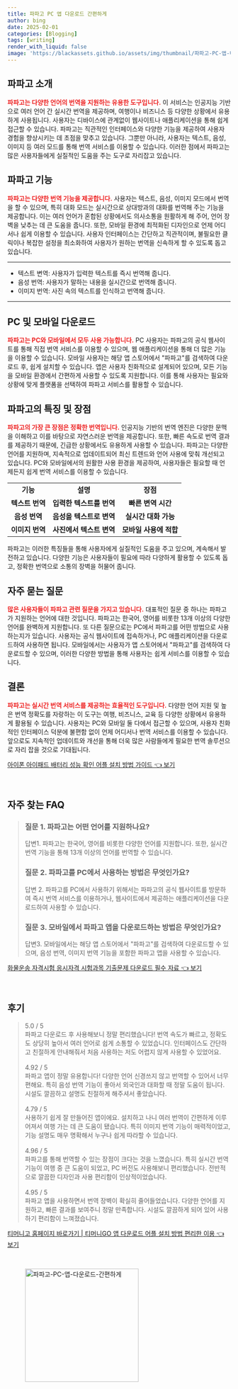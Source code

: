 ```yaml
---
title: 파파고 PC 앱 다운로드 간편하게
author: bing
date: 2025-02-01
categories: [Blogging]
tags: [writing]
render_with_liquid: false
image: 'https://blackassets.github.io/assets/img/thumbnail/파파고-PC-앱-다운로드-간편하게.webp'
---
```



<h2 id='파파고_소개'>파파고 소개</h2>

<p><b><span style="color: #ee2323;">파파고는 다양한 언어의 번역을 지원하는 유용한 도구입니다.</span></b> 이 서비스는 인공지능 기반으로 여러 언어 간 실시간 번역을 제공하며, 여행이나 비즈니스 등 다양한 상황에서 유용하게 사용됩니다. 사용자는 디바이스에 관계없이 웹사이트나 애플리케이션을 통해 쉽게 접근할 수 있습니다. 파파고는 직관적인 인터페이스와 다양한 기능을 제공하여 사용자 경험을 향상시키는 데 초점을 맞추고 있습니다. 그뿐만 아니라, 사용자는 텍스트, 음성, 이미지 등 여러 모드를 통해 번역 서비스를 이용할 수 있습니다. 이러한 점에서 파파고는 많은 사용자들에게 실질적인 도움을 주는 도구로 자리잡고 있습니다.</p>

<h2 id='파파고_기능'>파파고 기능</h2>

<p><b><span style="color: #ee2323;">파파고는 다양한 번역 기능을 제공합니다.</span></b> 사용자는 텍스트, 음성, 이미지 모드에서 번역을 할 수 있으며, 특히 대화 모드는 실시간으로 상대방과의 대화를 번역해 주는 기능을 제공합니다. 이는 여러 언어가 혼합된 상황에서도 의사소통을 원활하게 해 주어, 언어 장벽을 낮추는 데 큰 도움을 줍니다. 또한, 모바일 환경에 최적화된 디자인으로 언제 어디서나 쉽게 이용할 수 있습니다. 사용자 인터페이스는 간단하고 직관적이며, 불필요한 클릭이나 복잡한 설정을 최소화하여 사용자가 원하는 번역을 신속하게 할 수 있도록 돕고 있습니다.</p>

<hr />

<ul>
    <li>텍스트 변역: 사용자가 입력한 텍스트를 즉시 번역해 줍니다.</li>
    <li>음성 번역: 사용자가 말하는 내용을 실시간으로 번역해 줍니다.</li>
    <li>이미지 번역: 사진 속의 텍스트를 인식하고 번역해 줍니다.</li>
</ul>

<hr />

<h2 id='PC_및_모바일_다운로드'>PC 및 모바일 다운로드</h2>

<p><b><span style="color: #ee2323;">파파고는 PC와 모바일에서 모두 사용 가능합니다.</span></b> PC 사용자는 파파고의 공식 웹사이트를 통해 직접 번역 서비스를 이용할 수 있으며, 웹 애플리케이션을 통해 더 많은 기능을 이용할 수 있습니다. 모바일 사용자는 해당 앱 스토어에서 "파파고"를 검색하여 다운로드 후, 쉽게 설치할 수 있습니다. 앱은 사용자 친화적으로 설계되어 있으며, 모든 기능을 모바일 환경에서 간편하게 사용할 수 있도록 지원합니다. 이를 통해 사용자는 필요와 상황에 맞게 플랫폼을 선택하여 파파고 서비스를 활용할 수 있습니다.</p>

<h2 id='파파고의_특징_및_장점'>파파고의 특징 및 장점</h2>

<p><b><span style="color: #ee2323;">파파고의 가장 큰 장점은 정확한 번역입니다.</span></b> 인공지능 기반의 번역 엔진은 다양한 문맥을 이해하고 이를 바탕으로 자연스러운 번역을 제공합니다. 또한, 빠른 속도로 번역 결과를 제공하기 때문에, 긴급한 상황에서도 유용하게 사용할 수 있습니다. 파파고는 다양한 언어를 지원하며, 지속적으로 업데이트되어 최신 트렌드와 언어 사용에 맞춰 개선되고 있습니다. PC와 모바일에서의 원활한 사용 환경을 제공하여, 사용자들은 필요할 때 언제든지 쉽게 번역 서비스를 이용할 수 있습니다.</p>

<table>
    <tr>
        <td style="text-align: center; height: 17px;"><b>기능</b></td>
        <td style="text-align: center; height: 17px;"><b>설명</b></td>
        <td style="text-align: center; height: 17px;"><b>장점</b></td>
    </tr>
    <tr>
        <td style="text-align: center; height: 17px;"><b>텍스트 번역</b></td>
        <td style="text-align: center; height: 17px;"><b>입력한 텍스트를 번역</b></td>
        <td style="text-align: center; height: 17px;"><b>빠른 변역 시간</b></td>
    </tr>
    <tr>
        <td style="text-align: center; height: 17px;"><b>음성 번역</b></td>
        <td style="text-align: center; height: 17px;"><b>음성을 텍스트로 변역</b></td>
        <td style="text-align: center; height: 17px;"><b>실시간 대화 가능</b></td>
    </tr>
    <tr>
        <td style="text-align: center; height: 17px;"><b>이미지 번역</b></td>
        <td style="text-align: center; height: 17px;"><b>사진에서 텍스트 변역</b></td>
        <td style="text-align: center; height: 17px;"><b>모바일 사용에 적합</b></td>
    </tr>
</table>

<p>파파고는 이러한 특징들을 통해 사용자에게 실질적인 도움을 주고 있으며, 계속해서 발전하고 있습니다. 다양한 기능은 사용자들이 필요에 따라 다양하게 활용할 수 있도록 돕고, 정확한 번역으로 소통의 장벽을 허물어 줍니다.</p>

<h2 id='자주_묻는_질문'>자주 묻는 질문</h2>

<p><b><span style="color: #ee2323;">많은 사용자들이 파파고 관련 질문을 가지고 있습니다.</span></b> 대표적인 질문 중 하나는 파파고가 지원하는 언어에 대한 것입니다. 파파고는 한국어, 영어를 비롯한 13개 이상의 다양한 언어를 완벽하게 지원합니다. 또 다른 질문으로는 PC에서 파파고를 어떤 방법으로 사용하는지가 있습니다. 사용자는 공식 웹사이트에 접속하거나, PC 애플리케이션을 다운로드하여 사용하면 됩니다. 모바일에서는 사용자가 앱 스토어에서 "파파고"를 검색하여 다운로드할 수 있으며, 이러한 다양한 방법을 통해 사용자는 쉽게 서비스를 이용할 수 있습니다.</p>

<h2 id='결론'>결론</h2>

<p><b><span style="color: #ee2323;">파파고는 실시간 번역 서비스를 제공하는 효율적인 도구입니다.</span></b> 다양한 언어 지원 및 높은 번역 정확도를 자랑하는 이 도구는 여행, 비즈니스, 교육 등 다양한 상황에서 유용하게 활용될 수 있습니다. 사용자는 PC와 모바일 둘 다에서 접근할 수 있으며, 사용자 친화적인 인터페이스 덕분에 불편함 없이 언제 어디서나 번역 서비스를 이용할 수 있습니다. 앞으로도 지속적인 업데이트와 개선을 통해 더욱 많은 사람들에게 필요한 번역 솔루션으로 자리 잡을 것으로 기대됩니다.</p>


<p><a class="click-button" title="아이폰 아이패드 배터리 성능 확인 어플 설치 방법 가이드" href="https://blackassets.github.io/posts/%EC%95%84%EC%9D%B4%ED%8F%B0-%EC%95%84%EC%9D%B4%ED%8C%A8%EB%93%9C-%EB%B0%B0%ED%84%B0%EB%A6%AC-%EC%84%B1%EB%8A%A5-%ED%99%95%EC%9D%B8-%EC%96%B4%ED%94%8C-%EC%84%A4%EC%B9%98-%EB%B0%A9%EB%B2%95-%EA%B0%80%EC%9D%B4%EB%93%9C/" rel="dofollow">아이폰 아이패드 배터리 성능 확인 어플 설치 방법 가이드 👈 보기</a></p><br>
<h2 id='자주_찾는_FAQ'>자주 찾는 FAQ</h2>
<div itemscope="" itemtype="https://schema.org/FAQPage">
<blockquote>
<div itemscope="" itemprop="mainEntity" itemtype="https://schema.org/Question">
<h3 itemprop="name">질문 1. 파파고는 어떤 언어를 지원하나요?</h3>
<div itemscope="" itemprop="acceptedAnswer" itemtype="https://schema.org/Answer">
<span itemprop="text">
<p>답변1. 파파고는 한국어, 영어를 비롯한 다양한 언어를 지원합니다. 또한, 실시간 번역 기능을 통해 13개 이상의 언어를 번역할 수 있습니다.</p>
</span>
</div>
</div>
<div itemscope="" itemprop="mainEntity" itemtype="https://schema.org/Question">
<h3 itemprop="name">질문 2. 파파고를 PC에서 사용하는 방법은 무엇인가요?</h3>
<div itemscope="" itemprop="acceptedAnswer" itemtype="https://schema.org/Answer">
<span itemprop="text">
<p>답변 2. 파파고를 PC에서 사용하기 위해서는 파파고의 공식 웹사이트를 방문하여 즉시 번역 서비스를 이용하거나, 웹사이트에서 제공하는 애플리케이션을 다운로드하여 사용할 수 있습니다.</p>
</span>
</div>
</div>
<div itemscope="" itemprop="mainEntity" itemtype="https://schema.org/Question">
<h3 itemprop="name">질문 3. 모바일에서 파파고 앱을 다운로드하는 방법은 무엇인가요?</h3>
<div itemscope="" itemprop="acceptedAnswer" itemtype="https://schema.org/Answer">
<span itemprop="text">
<p>답변3. 모바일에서는 해당 앱 스토어에서 "파파고"를 검색하여 다운로드할 수 있으며, 음성 번역, 이미지 번역 기능을 포함한 파파고 앱을 사용할 수 있습니다.</p>
</span>
</div>
</div>
</blockquote>
</div>
<p><a class="click-button" title="화물운송 자격시험 응시자격 시험과목 기출문제 다운로드 필수 자료" href="https://blackassets.github.io/posts/%ED%99%94%EB%AC%BC%EC%9A%B4%EC%86%A1-%EC%9E%90%EA%B2%A9%EC%8B%9C%ED%97%98-%EC%9D%91%EC%8B%9C%EC%9E%90%EA%B2%A9-%EC%8B%9C%ED%97%98%EA%B3%BC%EB%AA%A9-%EA%B8%B0%EC%B6%9C%EB%AC%B8%EC%A0%9C-%EB%8B%A4%EC%9A%B4%EB%A1%9C%EB%93%9C-%ED%95%84%EC%88%98-%EC%9E%90%EB%A3%8C/" rel="dofollow">화물운송 자격시험 응시자격 시험과목 기출문제 다운로드 필수 자료 👈 보기</a></p><br>
<h2 id='후기'>후기</h2>
<div itemscope itemtype="https://schema.org/Product">
  <blockquote>
  <div itemprop="review" itemscope itemtype="https://schema.org/Review">
      <div itemprop="reviewRating" itemscope itemtype="https://schema.org/Rating"> <span itemprop="ratingValue">5.0</span> / <span itemprop="bestRating">5</span> </div>
      <span itemprop="reviewBody">파파고 다운로드 후 사용해보니 정말 편리했습니다! 번역 속도가 빠르고, 정확도도 상당히 높아서 여러 언어로 쉽게 소통할 수 있었습니다. 인터페이스도 간단하고 친절하게 안내해줘서 처음 사용하는 저도 어렵지 않게 사용할 수 있었어요.</span>
  </div>
  <br>
  <div itemprop="review" itemscope itemtype="https://schema.org/Review">
      <div itemprop="reviewRating" itemscope itemtype="https://schema.org/Rating"> <span itemprop="ratingValue">4.92</span> / <span itemprop="bestRating">5</span> </div>
      <span itemprop="reviewBody">파파고 앱이 정말 유용합니다! 다양한 언어 신경쓰지 않고 번역할 수 있어서 너무 편해요. 특히 음성 번역 기능이 좋아서 외국인과 대화할 때 정말 도움이 됩니다. 시설도 깔끔하고 설명도 친절하게 해주셔서 좋았습니다.</span>
  </div>
  <br>
  <div itemprop="review" itemscope itemtype="https://schema.org/Review">
      <div itemprop="reviewRating" itemscope itemtype="https://schema.org/Rating"> <span itemprop="ratingValue">4.79</span> / <span itemprop="bestRating">5</span> </div>
      <span itemprop="reviewBody">사용하기 쉽게 잘 만들어진 앱이에요. 설치하고 나니 여러 번역이 간편하게 이루어져서 여행 가는 데 큰 도움이 됐습니다. 특히 이미지 번역 기능이 매력적이었고, 기능 설명도 매우 명확해서 누구나 쉽게 따라할 수 있습니다.</span>
  </div>
  <br>
  <div itemprop="review" itemscope itemtype="https://schema.org/Review">
      <div itemprop="reviewRating" itemscope itemtype="https://schema.org/Rating"> <span itemprop="ratingValue">4.96</span> / <span itemprop="bestRating">5</span> </div>
      <span itemprop="reviewBody">파파고를 통해 번역할 수 있는 장점이 크다는 것을 느꼈습니다. 특히 실시간 번역 기능이 여행 중 큰 도움이 되었고, PC 버전도 사용해보니 편리했습니다. 전반적으로 깔끔한 디자인과 사용 편리함이 인상적이었습니다.</span>
  </div>
  <br>
  <div itemprop="review" itemscope itemtype="https://schema.org/Review">
      <div itemprop="reviewRating" itemscope itemtype="https://schema.org/Rating"> <span itemprop="ratingValue">4.95</span> / <span itemprop="bestRating">5</span> </div>
      <span itemprop="reviewBody">파파고 앱을 사용하면서 번역 장벽이 확실히 줄어들었습니다. 다양한 언어를 지원하고, 빠른 결과를 보여주니 정말 만족합니다. 시설도 깔끔하게 되어 있어 사용하기 편리함이 느껴졌습니다.</span>
  </div>
  </blockquote>
</div>
<p><a class="click-button" title="티머니고 홈페이지 바로가기 | 티머니GO 앱 다운로드 어플 설치 방법 편리한 이용" href="https://blackassets.github.io/posts/%ED%8B%B0%EB%A8%B8%EB%8B%88%EA%B3%A0-%ED%99%88%ED%8E%98%EC%9D%B4%EC%A7%80-%EB%B0%94%EB%A1%9C%EA%B0%80%EA%B8%B0-%ED%8B%B0%EB%A8%B8%EB%8B%88GO-%EC%95%B1-%EB%8B%A4%EC%9A%B4%EB%A1%9C%EB%93%9C-%EC%96%B4%ED%94%8C-%EC%84%A4%EC%B9%98-%EB%B0%A9%EB%B2%95-%ED%8E%B8%EB%A6%AC%ED%95%9C-%EC%9D%B4%EC%9A%A9/" rel="dofollow">티머니고 홈페이지 바로가기 | 티머니GO 앱 다운로드 어플 설치 방법 편리한 이용 👈 보기</a></p><br>
<figure class="image"><img src="https://blackassets.github.io/assets/img/thumbnail/파파고-PC-앱-다운로드-간편하게.webp" alt="파파고-PC-앱-다운로드-간편하게" width="256" height="256"></figure>